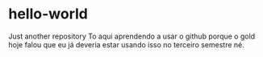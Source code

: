 # hello-world
Just another repository
To aqui aprendendo a usar o github porque o gold hoje falou que eu já deveria estar usando
isso no terceiro semestre né.
